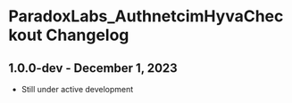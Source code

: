 # ParadoxLabs_AuthnetcimHyvaCheckout Changelog

## 1.0.0-dev - December 1, 2023
- Still under active development
